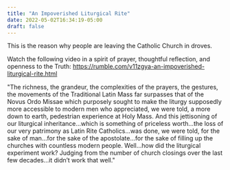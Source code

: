 ```yaml
---
title: "An Impoverished Liturgical Rite"
date: 2022-05-02T16:34:19-05:00
draft: false
---
```

This is the reason why people are leaving the Catholic Church in droves.
<!--more-->
Watch the following video in a spirit of prayer, thoughtful reflection, and openness to the Truth: https://rumble.com/v11zgya-an-impoverished-liturgical-rite.html

"The richness, the grandeur, the complexities of the prayers, the gestures, the movements of the Traditional Latin Mass far surpasses that of the Novus Ordo Missae which purposely sought to make the liturgy supposedly more accessible to modern men who appreciated, we were told, a more down to earth, pedestrian experience at Holy Mass. And this jettisoning of our liturgical inheritance…which is something of priceless worth…the loss of our very patrimony as Latin Rite Catholics…was done, we were told, for the sake of man…for the sake of the apostolate…for the sake of filling up the churches with countless modern people. Well…how did the liturgical experiment work? Judging from the number of church closings over the last few decades…it didn’t work that well."
